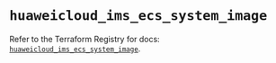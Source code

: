 # `huaweicloud_ims_ecs_system_image`

Refer to the Terraform Registry for docs: [`huaweicloud_ims_ecs_system_image`](https://registry.terraform.io/providers/huaweicloud/huaweicloud/1.71.1/docs/resources/ims_ecs_system_image).
